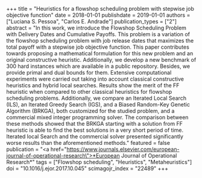 +++
title = "Heuristics for a flowshop scheduling problem with stepwise job objective function"
date = 2018-01-01
publishdate = 2019-01-01
authors = ["Luciana S. Pessoa", "Carlos E. Andrade"]
publication_types = ["2"]
abstract = "In this work, we introduce the Flowshop Scheduling Problem with Delivery Dates and Cumulative Payoffs. This problem is a variation of the flowshop scheduling problem with job release dates that maximizes the total payoff with a stepwise job objective function. This paper contributes towards proposing a mathematical formulation for this new problem and an original constructive heuristic. Additionally, we develop a new benchmark of 300 hard instances which are available in a public repository. Besides, we provide primal and dual bounds for them. Extensive computational experiments were carried out taking into account classical constructive heuristics and hybrid local searches. Results show the merit of the FF heuristic when compared to other classical heuristics for flowshop scheduling problems. Additionally, we compare an Iterated Local Search (ILS), an Iterated Greedy Search (IGS), and a Biased Random-Key Genetic Algorithm (BRKGA), both customized for the studied problem, and a commercial mixed integer programming solver. The comparison between these methods showed that the BRKGA starting with a solution from FF heuristic is able to find the best solutions in a very short period of time. Iterated local Search and the commercial solver presented significantly worse results than the aforementioned methods."
featured = false
publication = "<a href=\"https://www.journals.elsevier.com/european-journal-of-operational-research\">*European Journal of Operational Research*</a>"
tags = ["Flowshop scheduling", "Heuristics", "Metaheuristics"]
doi = "10.1016/j.ejor.2017.10.045"
scimagojr_index = "22489"
+++

